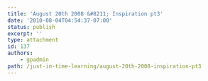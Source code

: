 ```yaml
---
title: 'August 20th 2008 &#8211; Inspiration pt3'
date: '2010-08-04T04:54:37-07:00'
status: publish
excerpt: ''
type: attachment
id: 137
authors:
    - gpadmin
path: /just-in-time-learning/august-20th-2008-inspiration-pt3
---
```

<!DOCTYPE html PUBLIC "-//W3C//DTD HTML 4.0 Transitional//EN" "http://www.w3.org/TR/REC-html40/loose.dtd">
<?xml encoding="UTF-8">
